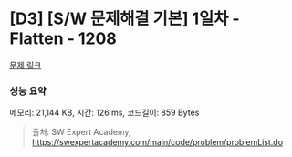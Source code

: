 # [D3] [S/W 문제해결 기본] 1일차 - Flatten - 1208 

[문제 링크](https://swexpertacademy.com/main/code/problem/problemDetail.do?contestProbId=AV139KOaABgCFAYh) 

### 성능 요약

메모리: 21,144 KB, 시간: 126 ms, 코드길이: 859 Bytes



> 출처: SW Expert Academy, https://swexpertacademy.com/main/code/problem/problemList.do